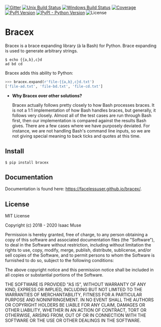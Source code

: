 [![Gitter][gitter-image]][gitter-link]
[![Unix Build Status][travis-image]][travis-link]
[![Windows Build Status][appveyor-image]][appveyor-link]
[![Coverage][codecov-image]][codecov-link]
[![PyPI Version][pypi-image]][pypi-link]
[![PyPI - Python Version][python-image]][pypi-link]
![License][license-image-mit]
# Bracex

Bracex is a brace expanding library (à la Bash) for Python. Brace expanding is used to generate arbitrary strings.

```console
$ echo {{a,b},c}d
ad bd cd
```

Bracex adds this ability to Python:

```python
>>> bracex.expand(r'file-{{a,b},c}d.txt')
['file-ad.txt', 'file-bd.txt', 'file-cd.txt']
```

- **Why Bracex over other solutions?**

    Bracex actually follows pretty closely to how Bash processes braces. It is not a 1:1 implementation of how Bash
    handles braces, but generally, it follows very closely. Almost all of the test cases are run through Bash first,
    then our implementation is compared against the results Bash gives. There are a few cases where we have purposely
    deviated. For instance, we are not handling Bash's command line inputs, so we are not giving special meaning to back
    ticks and quotes at this time.

## Install

```console
$ pip install bracex
```

## Documentation

Documentation is found here: https://facelessuser.github.io/bracex/.

## License

MIT License

Copyright (c) 2018 - 2020 Isaac Muse

Permission is hereby granted, free of charge, to any person obtaining a copy
of this software and associated documentation files (the "Software"), to deal
in the Software without restriction, including without limitation the rights
to use, copy, modify, merge, publish, distribute, sublicense, and/or sell
copies of the Software, and to permit persons to whom the Software is
furnished to do so, subject to the following conditions:

The above copyright notice and this permission notice shall be included in all
copies or substantial portions of the Software.

THE SOFTWARE IS PROVIDED "AS IS", WITHOUT WARRANTY OF ANY KIND, EXPRESS OR
IMPLIED, INCLUDING BUT NOT LIMITED TO THE WARRANTIES OF MERCHANTABILITY,
FITNESS FOR A PARTICULAR PURPOSE AND NONINFRINGEMENT. IN NO EVENT SHALL THE
AUTHORS OR COPYRIGHT HOLDERS BE LIABLE FOR ANY CLAIM, DAMAGES OR OTHER
LIABILITY, WHETHER IN AN ACTION OF CONTRACT, TORT OR OTHERWISE, ARISING FROM,
OUT OF OR IN CONNECTION WITH THE SOFTWARE OR THE USE OR OTHER DEALINGS IN THE
SOFTWARE.

[github-ci-image]: https://github.com/facelessuser/bracex/workflows/build/badge.svg
[github-ci-link]: https://github.com/facelessuser/bracex/actions?workflow=build
[gitter-image]: https://img.shields.io/gitter/room/facelessuser/bracex.svg?logo=gitter&color=fuchsia&logoColor=cccccc
[gitter-link]: https://gitter.im/facelessuser/bracex
[codecov-image]: https://img.shields.io/codecov/c/github/facelessuser/bracex/master.svg?logo=codecov&logoColor=cccccc
[codecov-link]: https://codecov.io/github/facelessuser/bracex
[appveyor-image]: https://img.shields.io/appveyor/ci/facelessuser/bracex/master.svg?label=appveyor&logo=appveyor&logoColor=cccccc
[appveyor-link]: https://ci.appveyor.com/project/facelessuser/bracex
[travis-image]: https://img.shields.io/travis/facelessuser/bracex/master.svg?label=travis&logo=travis%20ci&logoColor=cccccc
[travis-link]: https://travis-ci.org/facelessuser/bracex
[pypi-image]: https://img.shields.io/pypi/v/bracex.svg?logo=pypi&logoColor=cccccc
[pypi-link]: https://pypi.python.org/pypi/bracex
[python-image]: https://img.shields.io/pypi/pyversions/bracex?logo=python&logoColor=cccccc
[license-image-mit]: https://img.shields.io/badge/license-MIT-blue.svg
